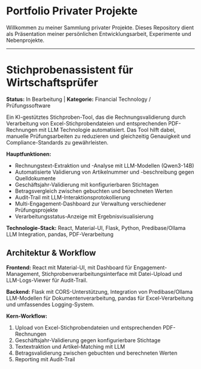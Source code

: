 # Portfolio Privater Projekte

Willkommen zu meiner Sammlung privater Projekte. Dieses Repository dient als Präsentation meiner persönlichen Entwicklungsarbeit, Experimente und Nebenprojekte.

---

# Stichprobenassistent für Wirtschaftsprüfer

**Status:** In Bearbeitung | **Kategorie:** Financial Technology / Prüfungssoftware

Ein KI-gestütztes Stichproben-Tool, das die Rechnungsvalidierung durch Verarbeitung von Excel-Stichprobendateien und entsprechenden PDF-Rechnungen mit LLM Technologie automatisiert. Das Tool hilft dabei, manuelle Prüfungsarbeiten zu reduzieren und gleichzeitig Genauigkeit und Compliance-Standards zu gewährleisten.

**Hauptfunktionen:**
- Rechnungstext-Extraktion und -Analyse mit LLM-Modellen (Qwen3-14B)
- Automatisierte Validierung von Artikelnummer und -beschreibung gegen Quelldokumente
- Geschäftsjahr-Validierung mit konfigurierbaren Stichtagen
- Betragsvergleich zwischen gebuchten und berechneten Werten
- Audit-Trail mit LLM-Interaktionsprotokollierung
- Multi-Engagement-Dashboard zur Verwaltung verschiedener Prüfungsprojekte
- Verarbeitungsstatus-Anzeige mit Ergebnisvisualisierung

**Technologie-Stack:** React, Material-UI, Flask, Python, Predibase/Ollama LLM Integration, pandas, PDF-Verarbeitung

## Architektur & Workflow

**Frontend:** React mit Material-UI, mit Dashboard für Engagement-Management, Stichprobenverarbeitungsinterface mit Datei-Upload und LLM-Logs-Viewer für Audit-Trail.

**Backend:** Flask mit CORS-Unterstützung, Integration von Predibase/Ollama LLM-Modellen für Dokumentenverarbeitung, pandas für Excel-Verarbeitung und umfassendes Logging-System.

**Kern-Workflow:**
1. Upload von Excel-Stichprobendateien und entsprechenden PDF-Rechnungen
2. Geschäftsjahr-Validierung gegen konfigurierbare Stichtage
3. Textextraktion und Artikel-Matching mit LLM
4. Betragsvalidierung zwischen gebuchten und berechneten Werten
5. Reporting mit Audit-Trail